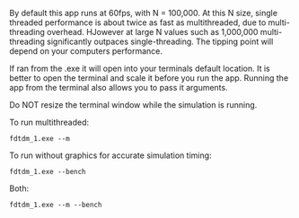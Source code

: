 By default this app runs at 60fps, with N = 100,000. At this N size, single threaded performance is about twice as fast as multithreaded, due to multi-threading overhead. HJowever at large N values such as 1,000,000 multi-threading significantly outpaces single-threading. The tipping point will depend on your computers performance.

If ran from the .exe it will open into your terminals default location. It is better to open the terminal and scale it before you run the app. Running the app from the terminal also allows you to pass it arguments.

Do NOT resize the terminal window while the simulation is running.

To run multithreaded:
```pwsh
fdtdm_1.exe --m
```

To run without graphics for accurate simulation timing:
```pwsh
fdtdm_1.exe --bench
```

Both:
```pwsh
fdtdm_1.exe --m --bench
```
